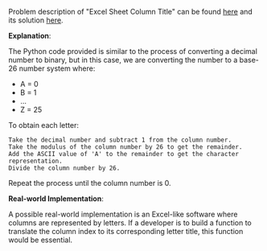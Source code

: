 Problem description of "Excel Sheet Column Title" can be found [here](https://leetcode.com/problems/excel-sheet-column-title/description/) and its solution [here](https://github.com/aurimas13/Solutions-To-Problems/blob/main/LeetCode/Python%20Solutions/Excel%20Sheet%20Column%20Title/excel.py).

**Explanation**:

The Python code provided is similar to the process of converting a decimal number to binary, but in this case, we are converting the number to a base-26 number system where:

- A = 0
- B = 1
- ...
- Z = 25

To obtain each letter:

    Take the decimal number and subtract 1 from the column number.
    Take the modulus of the column number by 26 to get the remainder.
    Add the ASCII value of 'A' to the remainder to get the character representation.
    Divide the column number by 26.

Repeat the process until the column number is 0.

**Real-world Implementation**:

A possible real-world implementation is an Excel-like software where columns are represented by letters. If a developer is to build a function to translate the column index to its corresponding letter title, this function would be essential.